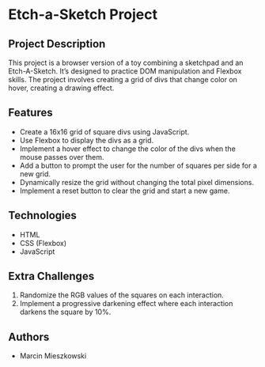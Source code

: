 # Etch-a-Sketch Project

## Project Description

This project is a browser version of a toy combining a sketchpad and an Etch-A-Sketch. It’s designed to practice DOM manipulation and Flexbox skills. The project involves creating a grid of divs that change color on hover, creating a drawing effect.

## Features

- Create a 16x16 grid of square divs using JavaScript.
- Use Flexbox to display the divs as a grid.
- Implement a hover effect to change the color of the divs when the mouse passes over them.
- Add a button to prompt the user for the number of squares per side for a new grid.
- Dynamically resize the grid without changing the total pixel dimensions.
- Implement a reset button to clear the grid and start a new game.

## Technologies

- HTML
- CSS (Flexbox)
- JavaScript

## Extra Challenges

1. Randomize the RGB values of the squares on each interaction.
2. Implement a progressive darkening effect where each interaction darkens the square by 10%.

## Authors

- Marcin Mieszkowski